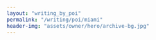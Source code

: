 ```yaml
---
layout: "writing_by_poi"
permalink: "/writing/poi/miami"
header-img: "assets/owner/hero/archive-bg.jpg"
---
```

